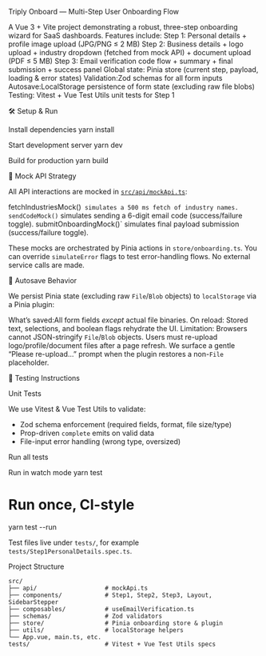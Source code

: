 Triply Onboard — Multi-Step User Onboarding Flow

A Vue 3 + Vite project demonstrating a robust, three-step onboarding wizard for SaaS dashboards. Features include:
Step 1: Personal details + profile image upload (JPG/PNG ≤ 2 MB)
Step 2: Business details + logo upload + industry dropdown (fetched from mock API) + document upload (PDF ≤ 5 MB)
Step 3: Email verification code flow + summary + final submission + success panel
Global state: Pinia store (current step, payload, loading & error states)
Validation:Zod schemas for all form inputs
Autosave:LocalStorage persistence of form state (excluding raw file blobs)
Testing: Vitest + Vue Test Utils unit tests for Step 1


🛠️ Setup & Run

Install dependencies
yarn install

Start development server
yarn dev

Build for production
yarn build

🔌 Mock API Strategy

All API interactions are mocked in [`src/api/mockApi.ts`](src/api/mockApi.ts):

fetchIndustriesMock()` simulates a 500 ms fetch of industry names.
sendCodeMock()` simulates sending a 6-digit email code (success/failure toggle).
submitOnboardingMock()` simulates final payload submission (success/failure toggle).

These mocks are orchestrated by Pinia actions in `store/onboarding.ts`. You can override `simulateError` flags to test error-handling flows. No external service calls are made.

 💾 Autosave Behavior

We persist Pinia state (excluding raw `File`/`Blob` objects) to `localStorage` via a Pinia plugin:

What’s saved:All form fields _except_ actual file binaries.
On reload: Stored text, selections, and boolean flags rehydrate the UI.
Limitation: Browsers cannot JSON-stringify `File`/`Blob` objects. Users must re-upload logo/profile/document files after a page refresh. We surface a gentle “Please re-upload…” prompt when the plugin restores a non-`File` placeholder.



🧪 Testing Instructions

 Unit Tests

We use Vitest & Vue Test Utils to validate:

- Zod schema enforcement (required fields, format, file size/type)
- Prop-driven `complete` emits on valid data
- File-input error handling (wrong type, oversized)

 Run all tests


Run in watch mode
yarn test

# Run once, CI-style
yarn test --run


Test files live under `tests/`, for example `tests/Step1PersonalDetails.spec.ts`.

 Project Structure

```
src/
├── api/                   # mockApi.ts
├── components/            # Step1, Step2, Step3, Layout, SidebarStepper
├── composables/           # useEmailVerification.ts
├── schemas/               # Zod validators
├── store/                 # Pinia onboarding store & plugin
├── utils/                 # localStorage helpers
└── App.vue, main.ts, etc.
tests/                     # Vitest + Vue Test Utils specs
```
